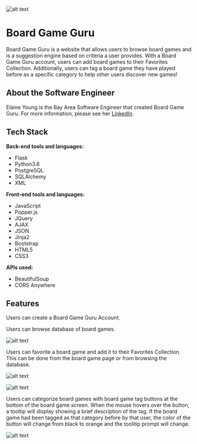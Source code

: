 ![alt text](https://github.com/elaineyoung702/board-game-guru/blob/master/static/img/board-game-guru-splash-page.png "Board Game Guru Splash Page")

# Board Game Guru

Board Game Guru is a website that allows users to browse board games and is a suggestion engine based on criteria a user provides. With a Board Game Guru account, users can add board games to their Favorites Collection. Additionally, users can tag a board game they have played before as a specific category to help other users discover new games!

## About the Software Engineer

Elaine Young is the Bay Area Software Engineer that created Board Game Guru. For more information, please see her [LinkedIn](https://www.linkedin.com/in/eyoung8/).

## Tech Stack

__Back-end tools and languages:__
  * Flask
  * Python3.6
  * PostgreSQL
  * SQLAlchemy
  * XML

__Front-end tools and languages:__
  * JavaScript
  * Popper.js
  * JQuery
  * AJAX
  * JSON
  * Jinja2
  * Bootstrap
  * HTML5
  * CSS3

__APIs used:__
  * BeautifulSoup
  * CORS Anywhere

## Features

Users can create a Board Game Guru Account.




Users can browse database of board games.

![alt text](https://github.com/elaineyoung702/board-game-guru/blob/master/static/img/board-game-guru-database.png "Board Game Guru Database")


Users can favorite a board game and add it to their Favorites Collection. This can be done from the board game page or from browsing the database.

![alt text](https://github.com/elaineyoung702/board-game-guru/blob/master/static/img/board-game-guru-board-game-page.png "Board Game Guru Board Game Page")

![alt text](https://github.com/elaineyoung702/board-game-guru/blob/master/static/img/board-game-guru-database.png "Board Game Guru Database")


Users can categorize board games with board game tag buttons at the bottom of the board game screen. When the mouse hovers over the button, a tooltip will display showing a brief description of the tag. If the board game had been tagged as that category before by that user, the color of the button will change from black to orange and the toolitip prompt will change.

![alt text](https://github.com/elaineyoung702/board-game-guru/blob/master/static/img/board-game-guru-board-game-tags.png "Board Game Guru Board Game Tags")









